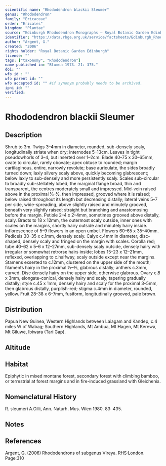 ```yaml
---
scientific name: "Rhododendron blackii Sleumer"
genus: "Rhododendron"
family: "Ericaceae"
order: "Ericales"
kingdom: "Plantae"
source: "Edinburgh Rhododendron Monographs – Royal Botanic Garden Edinburgh"
identifier: "https://data.rbge.org.uk/service/factsheets/Edinburgh_Rhododendron_Monographs.xhtml"
author: "Argent, G."
created: "2006"
rights holder: "Royal Botanic Garden Edinburgh"
license: ""
tags: ["taxonomy", "Rhododendron"]
name published in: "Blumea 1973. 21: 375."
doi: ""
wfo id : ""
wfo parent id: ""
wfo accepted id: "" #if synonym probably needs to be archived.                      
ipni id: ""
verified:
---
```


                       

# Rhododendron blackii Sleumer

## Description
Shrub to 3m. Twigs 3–4mm in diameter, rounded, sub-densely scaly, longitudinally striate when dry; internodes 5–13cm. Leaves in tight pseudowhorls of 3–4, but inserted over 1–2cm. Blade 40–75 x 30–65mm, ovate to circular, rarely obovate; apex obtuse to rounded; margin cartilaginous, entire, narrowly revolute; base auriculate, the sides broadly turned down; laxly silvery scaly above, quickly becoming glabrescent; below laxly to sub-densely and more persistently scaly. Scales sub-circular to broadly sub-stellately lobed; the marginal flange broad, thin and transparent, the centres moderately small and impressed. Mid-vein raised above in the proximal 1⁄3–½, then impressed, grooved where it is raised; below raised throughout its length but decreasing distally; lateral veins 5–7 per side, wide-spreading, above slightly raised and minutely grooved, beneath very slightly raised; straight but branching and anastomosing before the margin. Petiole 2–4 x 2–4mm, sometimes grooved above distally, scaly. Bracts to 18 x 12mm, the outermost scaly outside, inner ones with scales on the margins, shortly hairy outside and minutely hairy inside. Inflorescence of 5–9 flowers in an open umbel. Flowers 60–65 x 35–40mm. Pedicels 30–35 x c.1mm, densely scaly. Calyx c.4mm in diameter, disc-shaped, densely scaly and fringed on the margin with scales. Corolla red; tube 40–62 x 5–6 x 12–27mm, sub-densely scaly outside, densely hairy with irregular or somewhat retrorse hairs inside; lobes 15–23 x 12–21mm, reflexed, overlapping to c.halfway, scaly outside except near the margins. Stamens exserted to c.12mm, clustered on the upper side of the mouth; filaments hairy in the proximal ½–2⁄3, glabrous distally; anthers c.3mm, curved. Disc densely hairy on the upper side, otherwise glabrous. Ovary c.8 x 3mm, elongate-conical, densely hairy and scaly, tapering gradually distally; style c.45 x 1mm, densely hairy and scaly for the proximal 3–5mm, then glabrous distally, purplish-red; stigma c.4mm in diameter, rounded, yellow. Fruit 28–38 x 6–7mm, fusiform, longitudinally grooved, pale brown.

## Distribution
Papua New Guinea, Western Highlands between Laiagam and Kandep, c.4 miles W of Wabag; Southern Highlands, Mt Ambua, Mt Hagen, Mt Kerewa, Mt Giluwe, Ibiwara (Tari Gap).

## Altitude


## Habitat
Epiphytic in mixed montane forest, secondary forest with climbing bamboo, or terrestrial at forest margins and in fire-induced grassland with Gleichenia.

## Nomenclatural History
R. sleumeri A.Gilli, Ann. Naturh. Mus. Wien 1980. 83: 435.
                       
## Notes


## References

Argent, G. (2006) Rhododendrons of subgenus Vireya. RHS:London. Page:310
